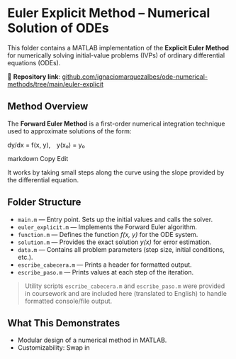 # Euler Explicit Method – Numerical Solution of ODEs

This folder contains a MATLAB implementation of the **Explicit Euler Method** for numerically solving initial-value problems (IVPs) of ordinary differential equations (ODEs).

📁 **Repository link**: [github.com/ignaciomarquezalbes/ode-numerical-methods/tree/main/euler-explicit](https://github.com/ignaciomarquezalbes/ode-numerical-methods/tree/main/euler-explicit)

## Method Overview

The **Forward Euler Method** is a first-order numerical integration technique used to approximate solutions of the form:

dy/dx = f(x, y), y(x₀) = y₀

markdown
Copy
Edit

It works by taking small steps along the curve using the slope provided by the differential equation.

## Folder Structure

- `main.m` — Entry point. Sets up the initial values and calls the solver.
- `euler_explicit.m` — Implements the Forward Euler algorithm.
- `function.m` — Defines the function *f(x, y)* for the ODE system.
- `solution.m` — Provides the exact solution *y(x)* for error estimation.
- `data.m` — Contains all problem parameters (step size, initial conditions, etc.).
- `escribe_cabecera.m` — Prints a header for formatted output.
- `escribe_paso.m` — Prints values at each step of the iteration.

> Utility scripts `escribe_cabecera.m` and `escribe_paso.m` were provided in coursework and are included here (translated to English) to handle formatted console/file output.

## What This Demonstrates

- Modular design of a numerical method in MATLAB.
- Customizability: Swap in
